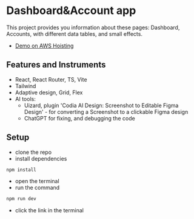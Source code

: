 # Dashboard&Account app

This project provides you information about these pages: Dashboard, Accounts, with different data tables, and small effects.

- [Demo on AWS Hoisting](https://master.d2lizj4jpu46fk.amplifyapp.com/)

## Features and Instruments

- React, React Router, TS, Vite
- Tailwind
- Adaptive design, Grid, Flex
- AI tools: 
  - Uizard, plugin 'Codia AI Design: Screenshot to Editable Figma Design' - for converting a Screenshot to a clickable Figma design
  - ChatGPT for fixing, and debugging the code

## Setup

- clone the repo
- install dependencies
```js
npm install
```
- open the terminal
- run the command
```js
npm run dev
```
- click the link in the terminal
